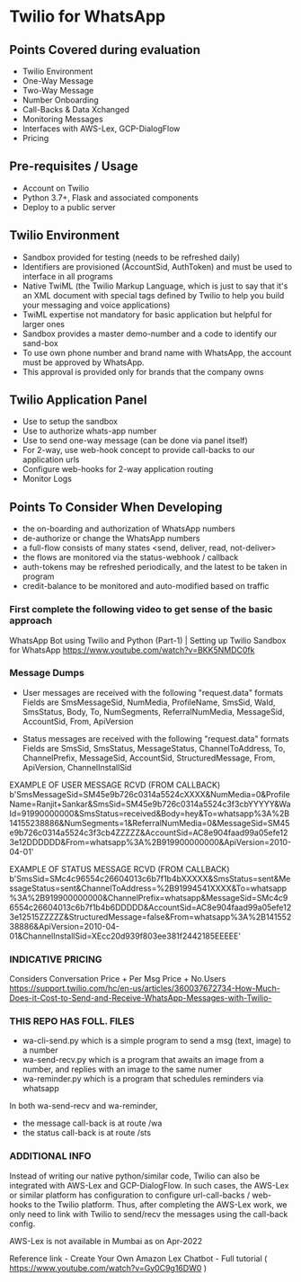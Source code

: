 # Twilio for WhatsApp

## Points Covered during evaluation
- Twilio Environment
- One-Way Message
- Two-Way Message
- Number Onboarding
- Call-Backs & Data Xchanged
- Monitoring Messages
- Interfaces with AWS-Lex, GCP-DialogFlow
- Pricing

## Pre-requisites / Usage
- Account on Twilio
- Python 3.7+, Flask and associated components
- Deploy to a public server

## Twilio Environment
- Sandbox provided for testing (needs to be refreshed daily)
- Identifiers are provisioned (AccountSid, AuthToken) and must be used to interface in all programs
- Native TwiML (the Twilio Markup Language, which is just to say that it's an XML document with special tags defined by Twilio to help you build 
your messaging and voice applications)
- TwiML expertise not mandatory for basic application but helpful for larger ones
- Sandbox provides a master demo-number and a code to identify our sand-box
- To use own phone number and brand name with WhatsApp, the account must be approved by WhatsApp. 
- This approval is provided only for brands that the company owns

## Twilio Application Panel
- Use to setup the sandbox
- Use to authorize whats-app number
- Use to send one-way message (can be done via panel itself)
- For 2-way, use web-hook concept to provide call-backs to our application urls
- Configure web-hooks for 2-way application routing
- Monitor Logs

## Points To Consider When Developing
- the on-boarding and authorization of WhatsApp numbers
- de-authorize or change the WhatsApp numbers
- a full-flow consists of many states <send, deliver, read, not-deliver>
- the flows are monitored via the status-webhook / callback
- auth-tokens may be refreshed periodically, and the latest to be taken in program
- credit-balance to be monitored and auto-modified based on traffic

### First complete the following video to get sense of the basic approach
WhatsApp Bot using Twilio and Python (Part-1) | Setting up Twilio Sandbox for WhatsApp
<https://www.youtube.com/watch?v=BKK5NMDC0fk>

### Message Dumps
- User messages are received with the following "request.data" formats
    Fields are SmsMessageSid, NumMedia, ProfileName, SmsSid, WaId, SmsStatus, Body, To, NumSegments, ReferralNumMedia, MessageSid, AccountSid, From, ApiVersion

- Status messages are received with the following "request.data" formats
    Fields are SmsSid, SmsStatus, MessageStatus, ChannelToAddress, To, ChannelPrefix, MessageSid, AccountSid, StructuredMessage, From, ApiVersion, ChannelInstallSid

EXAMPLE OF USER MESSAGE RCVD (FROM CALLBACK)
b'SmsMessageSid=SM45e9b726c0314a5524cXXXX&NumMedia=0&ProfileName=Ranjit+Sankar&SmsSid=SM45e9b726c0314a5524c3f3cbYYYYY&WaId=91990000000&SmsStatus=received&Body=hey&To=whatsapp%3A%2B14155238886&NumSegments=1&ReferralNumMedia=0&MessageSid=SM45e9b726c0314a5524c3f3cb4ZZZZZ&AccountSid=AC8e904faad99a05efe123e12DDDDDD&From=whatsapp%3A%2B919900000000&ApiVersion=2010-04-01'

EXAMPLE OF STATUS MESSAGE RCVD (FROM CALLBACK)
b'SmsSid=SMc4c96554c26604013c6b7f1b4bXXXXX&SmsStatus=sent&MessageStatus=sent&ChannelToAddress=%2B91994541XXXX&To=whatsapp%3A%2B919900000000&ChannelPrefix=whatsapp&MessageSid=SMc4c96554c26604013c6b7f1b4b6DDDDD&AccountSid=AC8e904faad99a05efe123e12515ZZZZZ&StructuredMessage=false&From=whatsapp%3A%2B14155238886&ApiVersion=2010-04-01&ChannelInstallSid=XEcc20d939f803ee381f2442185EEEEE'

### INDICATIVE PRICING
Considers Conversation Price + Per Msg Price + No.Users
https://support.twilio.com/hc/en-us/articles/360037672734-How-Much-Does-it-Cost-to-Send-and-Receive-WhatsApp-Messages-with-Twilio-


### THIS REPO HAS FOLL. FILES
- wa-cli-send.py which is a simple program to send a msg (text, image) to a number
- wa-send-recv.py which is a program that awaits an image from a number, and replies with an image to the same numer
- wa-reminder.py which is a program that schedules reminders via whatsapp

In both wa-send-recv and wa-reminder,
- the message call-back is at route /wa
- the status call-back is at route /sts

### ADDITIONAL INFO
Instead of writing our native python/similar code, Twilio can also be integrated with AWS-Lex and GCP-DialogFlow. In such cases, the AWS-Lex or similar platform has configuration to configure url-call-backs / web-hooks to the Twilio platform. Thus, after completing the AWS-Lex work, we only need to link with Twilio to send/recv the messages using the call-back config.

AWS-Lex is not available in Mumbai as on Apr-2022

Reference link - Create Your Own Amazon Lex Chatbot - Full tutorial ( <https://www.youtube.com/watch?v=Gy0C9g16DW0> )
